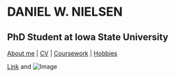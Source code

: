 # DANIEL W. NIELSEN
## PhD Student at Iowa State University


[About me](about.md) | [CV](cv.md)  | [Coursework](coursework.md)  | [Hobbies](hobbies.md)

[Link](url) and ![Image](src)
